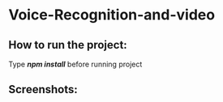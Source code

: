#  Voice-Recognition-and-video

## How to run the project:
Type ***npm install*** before running project

## Screenshots:

